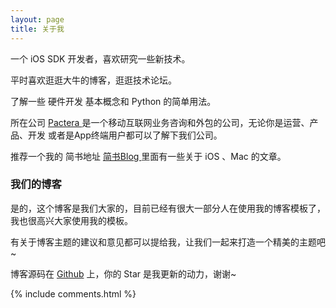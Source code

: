 ```yaml
---
layout: page
title: 关于我 
---
```


一个 iOS SDK 开发者，喜欢研究一些新技术。
<p>
平时喜欢逛逛大牛的博客，逛逛技术论坛。
<p>
了解一些 硬件开发 基本概念和 Python 的简单用法。

<p>

所在公司
<a target="_blank" href="http://www.pactera.com/"> Pactera </a>
是一个移动互联网业务咨询和外包的公司，无论你是运营、产品、开发 或者是App终端用户都可以了解下我们公司。
<p>

推荐一个我的 简书地址
<a target="_blank" href="http://www.jianshu.com/u/4293b841a67e/"> 简书Blog </a>
里面有一些关于 iOS 、Mac 的文章。

<p>

<h3> 我们的博客 </h3>  

<p>

是的，这个博客是我们大家的，目前已经有很大一部分人在使用我的博客模板了，我也很高兴大家使用我的模板。

<p>

有关于博客主题的建议和意见都可以提给我，让我们一起来打造一个精美的主题吧~ 

<p> 

博客源码在 <a target="_blank" href='https://github.com/muzipiao/muzipiao.github.io'>Github</a> 上，你的 Star 是我更新的动力，谢谢~

{% include comments.html %}




